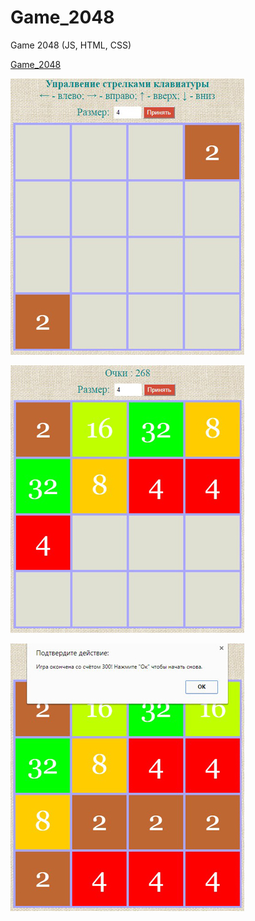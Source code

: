 # Game_2048
Game 2048 (JS, HTML, CSS)

[Game_2048](https://zahlukha.github.io/game_2048/)

![alt text](https://raw.githubusercontent.com/Zahlukha/Game_2048/master/Screenshot_1.jpg)

![alt text](https://raw.githubusercontent.com/Zahlukha/Game_2048/master/Screenshot_2.jpg)

![alt text](https://raw.githubusercontent.com/Zahlukha/Game_2048/master/Screenshot_3.jpg)
